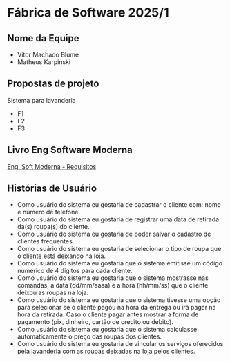 # Fábrica de Software 2025/1 

## Nome da Equipe
- Vitor Machado Blume
- Matheus Karpinski


## Propostas de projeto

Sistema para lavanderia
  - F1
  - F2
  - F3

## Livro Eng Software Moderna
[Eng. Soft Moderna - Requisitos](https://engsoftmoderna.info/cap3.html)

## Histórias de Usuário
- Como usuário do sistema eu gostaria de cadastrar o cliente com: nome e número de telefone.
- Como usuário do sistema eu gostaria de registrar uma data de retirada da(s) roupa(s) do cliente.
- Como usuário do sistema eu gostaria de poder salvar o cadastro de clientes frequentes.
- Como usuário do sistema eu gostaria de selecionar o tipo de roupa que o cliente está deixando na loja.
- Como usuário do sistema eu gostaria que o sistema emitisse um código numerico de 4 digitos para cada cliente.
- Como usuário do sistema eu gostaria que o sistema mostrasse nas comandas, a data (dd/mm/aaaa) e a hora (hh/mm/ss) que o cliente deixou as roupas na loja.
- Como usuário do sistema eu gostaria que o sistema tivesse uma opção para selecionar se o cliente pagou na hora da entrega ou irá pagar na hora da retirada. Caso o cliente pagar antes mostrar a forma de pagamento (pix, dinheiro, cartão de credito ou debito).
- Como usuário do sistema eu gostaria que o sistema calculasse automaticamente o preço das roupas dos clientes.
- Como usuário do sistema eu gostaria de vincular os serviços oferecidos pela lavanderia com as roupas deixadas na loja pelos clientes. 